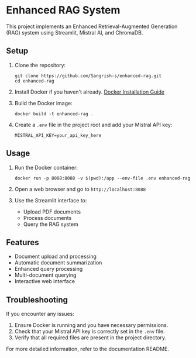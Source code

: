 # Enhanced RAG System

This project implements an Enhanced Retrieval-Augmented Generation (RAG) system using Streamlit, Mistral AI, and ChromaDB.

## Setup

1. Clone the repository:
   ```
   git clone https://github.com/Sangrish-s/enhanced-rag.git
   cd enhanced-rag
   ```

2. Install Docker if you haven't already. [Docker Installation Guide](https://docs.docker.com/get-docker/)

3. Build the Docker image:
   ```
   docker build -t enhanced-rag .
   ```

4. Create a `.env` file in the project root and add your Mistral API key:
   ```
   MISTRAL_API_KEY=your_api_key_here
   ```

## Usage

1. Run the Docker container:
   ```
   docker run -p 8088:8088 -v $(pwd):/app --env-file .env enhanced-rag
   ```

2. Open a web browser and go to `http://localhost:8088`

3. Use the Streamlit interface to:
   - Upload PDF documents
   - Process documents
   - Query the RAG system

## Features

- Document upload and processing
- Automatic document summarization
- Enhanced query processing
- Multi-document querying
- Interactive web interface

## Troubleshooting

If you encounter any issues:
1. Ensure Docker is running and you have necessary permissions.
2. Check that your Mistral API key is correctly set in the `.env` file.
3. Verify that all required files are present in the project directory.

For more detailed information, refer to the documentation README.
